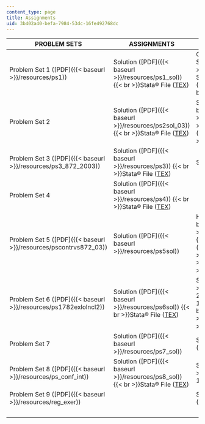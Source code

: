 ```yaml
---
content_type: page
title: Assignments
uid: 3b402a40-befa-7984-53dc-16fe492768dc
---
```


| PROBLEM SETS | ASSIGNMENTS | ASSOCIATED FILES |
| --- | --- | --- |
| Problem Set 1 ([PDF]({{< baseurl >}}/resources/ps1)) | Solution ([PDF]({{< baseurl >}}/resources/ps1_sol))  {{< br >}}Stata® File ([TEX](/courses/political-science/17-872-quantitative-research-in-political-science-and-public-policy-spring-2004/assignments/PS1.TEX)) | CPS78 Stata® File ([TXT](/courses/political-science/17-872-quantitative-research-in-political-science-and-public-policy-spring-2004/assignments/CPS78.TXT))  {{< br >}}CPS85 Stata® File 1 ([DTA]({{< baseurl >}}/resources/cps85))  {{< br >}}CPS85 Stata® 2 ([TXT](/courses/political-science/17-872-quantitative-research-in-political-science-and-public-policy-spring-2004/assignments/CPS85.TXT))  {{< br >}}Recitation Note 1 ([PDF]({{< baseurl >}}/resources/rec1))  {{< br >}}Recitation Note 2 ([TEX](/courses/political-science/17-872-quantitative-research-in-political-science-and-public-policy-spring-2004/assignments/REC1.TEX)) |
| Problem Set 2 | Solution ([PDF]({{< baseurl >}}/resources/ps2sol_03))  {{< br >}}Stata® File ([TEX](/courses/political-science/17-872-quantitative-research-in-political-science-and-public-policy-spring-2004/assignments/ps2sol_03.tex)) | Stata® File 1 (Betting Line) ([DTA]({{< baseurl >}}/resources/betting_line))  {{< br >}}Stata® File 2 ([DTA]({{< baseurl >}}/resources/ps2))  {{< br >}}Spreadsheet ([XLS]({{< baseurl >}}/resources/ps2_b31)) |
| Problem Set 3 ([PDF]({{< baseurl >}}/resources/ps3_872_2003)) | Solution ([PDF]({{< baseurl >}}/resources/ps3))  {{< br >}}Stata® File ([TEX](/courses/political-science/17-872-quantitative-research-in-political-science-and-public-policy-spring-2004/assignments/PS3_SOL.TEX)) | Stata® File ([DO](/courses/political-science/17-872-quantitative-research-in-political-science-and-public-policy-spring-2004/assignments/PS3.DO)) |
| Problem Set 4 | Solution ([PDF]({{< baseurl >}}/resources/ps4))  {{< br >}}Stata® File ([TEX](/courses/political-science/17-872-quantitative-research-in-political-science-and-public-policy-spring-2004/assignments/PS4.TEX)) | &nbsp; |
| Problem Set 5 ([PDF]({{< baseurl >}}/resources/pscontrvs872_03)) | Solution ([PDF]({{< baseurl >}}/resources/ps5sol)) | Herzog Client Spreadsheet ([XLS]({{< baseurl >}}/resources/herzog_main_client101603))  {{< br >}}Herzog Main Frequencies ([PDF]({{< baseurl >}}/resources/hrzmainfrq101603))  {{< br >}}Stata® File 1 ([DTA]({{< baseurl >}}/resources/hmc)) |
| Problem Set 6 ([PDF]({{< baseurl >}}/resources/ps1782exlolncl2)) | Solution ([PDF]({{< baseurl >}}/resources/ps6sol))  {{< br >}}Stata® File ([TEX](/courses/political-science/17-872-quantitative-research-in-political-science-and-public-policy-spring-2004/assignments/PS6.TEX)) | Stata® File 1 ([GPH]({{< baseurl >}}/resources/ps6_1))  {{< br >}}Stata® File 2 ([DTA]({{< baseurl >}}/resources/ps6-1))  {{< br >}}Stata® File 3 ([GPH]({{< baseurl >}}/resources/ps6_2))  {{< br >}}Spreadsheet ([XLS]({{< baseurl >}}/resources/ps6)) |
| Problem Set 7 | Solution ([PDF]({{< baseurl >}}/resources/ps7_sol)) | Stata® File 1 ([TXT](/courses/political-science/17-872-quantitative-research-in-political-science-and-public-policy-spring-2004/assignments/PS7.TXT))  {{< br >}}Stata® File 2 ([DO](/courses/political-science/17-872-quantitative-research-in-political-science-and-public-policy-spring-2004/assignments/PS7.DO))  {{< br >}}Stata® File 3 ([DO](/courses/political-science/17-872-quantitative-research-in-political-science-and-public-policy-spring-2004/assignments/PS7_2.DO)) |
| Problem Set 8 ([PDF]({{< baseurl >}}/resources/ps_conf_int)) | Solution ([PDF]({{< baseurl >}}/resources/ps8_sol))  {{< br >}}Stata® File ([TEX](/courses/political-science/17-872-quantitative-research-in-political-science-and-public-policy-spring-2004/assignments/PS8.TEX)) | Spreadsheet ([XLS]({{< baseurl >}}/resources/ps8_1))  {{< br >}}State® File 1 ([DO](/courses/political-science/17-872-quantitative-research-in-political-science-and-public-policy-spring-2004/assignments/PS8C.DO)) |
| Problem Set 9 ([PDF]({{< baseurl >}}/resources/reg_exer)) | &nbsp; | Stata® File 1 ([DO](/courses/political-science/17-872-quantitative-research-in-political-science-and-public-policy-spring-2004/assignments/PS9.DO))  {{< br >}}Stata® File 2 ([DO](/courses/political-science/17-872-quantitative-research-in-political-science-and-public-policy-spring-2004/assignments/PS9_1.DO))  {{< br >}}Stata® File 3 ([DO](/courses/political-science/17-872-quantitative-research-in-political-science-and-public-policy-spring-2004/assignments/PS9_2.DO)) |
| &nbsp; |